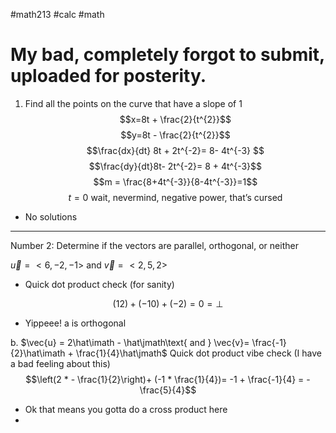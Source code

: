 #math213 #calc #math 
# My bad, completely forgot to submit, uploaded for posterity.
1. Find all the points on the curve that have a slope of 1
$$x=8t + \frac{2}{t^{2}}$$
$$y=8t - \frac{2}{t^{2}}$$
$$\frac{dx}{dt} 8t + 2t^{-2}= 8- 4t^{-3} $$
$$\frac{dy}{dt}8t- 2t^{-2}= 8 + 4t^{-3}$$
$$m = \frac{8+4t^{-3}}{8-4t^{-3}}=1$$
$$t=0\text{ wait, nevermind, negative power, that's cursed}$$
- No solutions

---

Number 2: Determine if the vectors are parallel, orthogonal, or neither

$\vec{u}= <6,-2,-1>$ and $\vec{v}=<2,5,2>$

- Quick dot product check (for sanity)

$$(12) + (-10) + (-2)=0=\perp$$
- Yippeee! a is orthogonal

b. $\vec{u} = 2\hat\imath - \hat\jmath\text{ and } \vec{v}= \frac{-1}{2}\hat\imath + \frac{1}{4}\hat\jmath$
Quick dot product vibe check (I have a bad feeling about this)
$$\left(2 * - \frac{1}{2}\right)+ (-1 * \frac{1}{4})= -1 + \frac{-1}{4} = -\frac{5}{4}$$
- Ok that means you gotta do a cross product here
- 